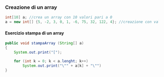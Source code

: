 ### Creazione di un array

```java
int[10] a; //crea un array con 10 valori pari a 0
a = new int[] {5, -2, 3, 0, 1, -6, 75, 32, 122, 4}; //creazione con valori
```

#### Esercizio stampa di un array

```java
public void stampaArray (String[] a)
{
	System.out.print("[");

	for (int k = 0; k < a.lenght; k++)
		System.out.print("\"" + a[k] + "\"") 
}
```

